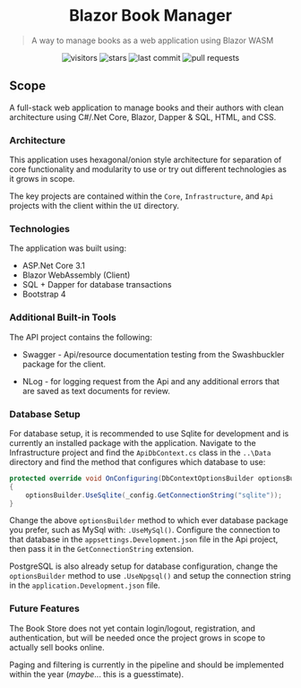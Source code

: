 <h1 align="center"> 
Blazor Book Manager
</h1>

> A way to manage books as a web application using Blazor WASM

<div align="center">

![visitors](https://vistr.dev/badge?repo=johnmcraig.blazor-book-shop)
![stars](https://img.shields.io/github/stars/johnmcraig/blazor-book-shop?style=flat-square&cacheSeconds=604800)
![last commit](https://img.shields.io/github/last-commit/johnmcraig/blazor-book-shop?style=flat-square&cacheSeconds=86400)
![pull requests](https://img.shields.io/github/issues-pr/johnmcraig/blazor-book-shop?color=0088ff)

</div>

## Scope

A full-stack web application to manage books and their authors with clean architecture using C#/.Net Core, Blazor, Dapper & SQL, HTML, and CSS.

### Architecture

This application uses hexagonal/onion style architecture for separation of core functionality and modularity to use or try out different technologies as it grows in scope.

The key projects are contained within the `Core`, `Infrastructure`, and `Api` projects with the client within the `UI` directory.

### Technologies

The application was built using:

- ASP.Net Core 3.1
- Blazor WebAssembly (Client)
- SQL + Dapper for database transactions
- Bootstrap 4

### Additional Built-in Tools

The API project contains the following:

- Swagger - Api/resource documentation testing from the Swashbuckler package for the client.

- NLog - for logging request from the Api and any additional errors that are saved as text documents for review.

### Database Setup

For database setup, it is recommended to use Sqlite for development and is currently an installed package with the application. Navigate to the Infrastructure project and find the `ApiDbContext.cs` class in the `..\Data` directory and find the method that configures which database to use:

```csharp
protected override void OnConfiguring(DbContextOptionsBuilder optionsBuilder)
{
    optionsBuilder.UseSqlite(_config.GetConnectionString("sqlite"));
}
```

Change the above `optionsBuilder` method to which ever database package you prefer, such as MySql with: `.UseMySql()`. Configure the connection to that database in the `appsettings.Development.json` file in the Api project, then pass it in the `GetConnectionString` extension.

PostgreSQL is also already setup for database configuration, change the `optionsBuilder` method to use `.UseNpgsql()` and setup the connection string in the `application.Development.json` file.

### Future Features

The Book Store does not yet contain login/logout, registration, and authentication, but will be needed once the project grows in scope to actually sell books online.

Paging and filtering is currently in the pipeline and should be implemented within the year (*maybe*... this is a guesstimate).

